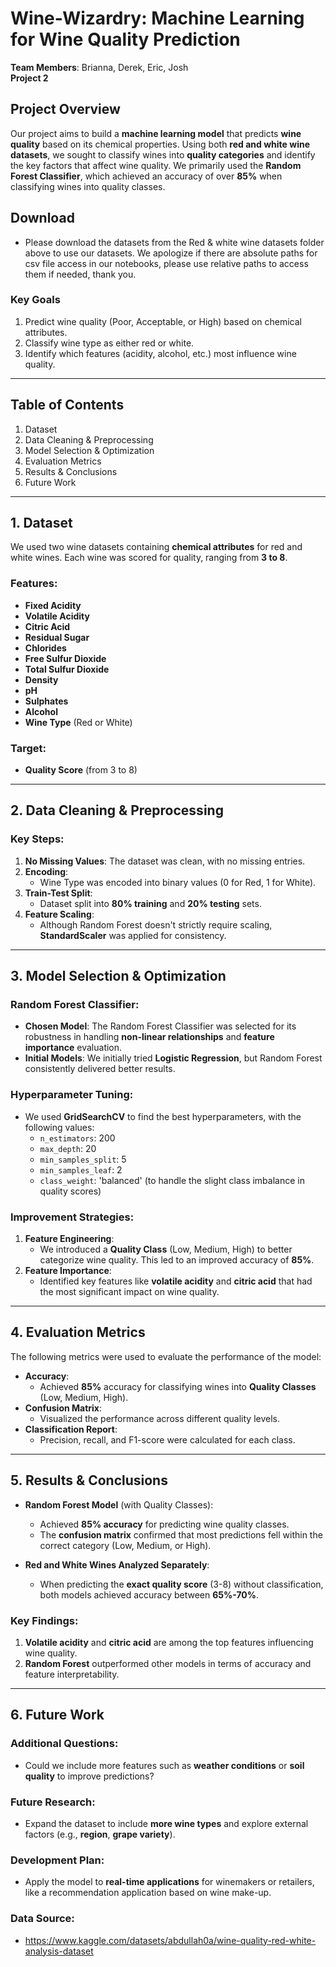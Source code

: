 # Wine-Wizardry: Machine Learning for Wine Quality Prediction
**Team Members**: Brianna, Derek, Eric, Josh  
**Project 2**

## Project Overview
Our project aims to build a **machine learning model** that predicts **wine quality** based on its chemical properties. Using both **red and white wine datasets**, we sought to classify wines into **quality categories** and identify the key factors that affect wine quality. We primarily used the **Random Forest Classifier**, which achieved an accuracy of over **85%** when classifying wines into quality classes.

## Download
- Please download the datasets from the Red & white wine datasets folder above to use our datasets. We apologize if there are absolute paths for csv file access in our notebooks, please use relative paths to access them if needed, thank you.

### Key Goals
1. Predict wine quality (Poor, Acceptable, or High) based on chemical attributes.
2. Classify wine type as either red or white.
3. Identify which features (acidity, alcohol, etc.) most influence wine quality.

---

## Table of Contents
1. Dataset
2. Data Cleaning & Preprocessing
3. Model Selection & Optimization
4. Evaluation Metrics
5. Results & Conclusions
6. Future Work

---

## 1. Dataset
We used two wine datasets containing **chemical attributes** for red and white wines. Each wine was scored for quality, ranging from **3 to 8**.

### Features:
- **Fixed Acidity**
- **Volatile Acidity**
- **Citric Acid**
- **Residual Sugar**
- **Chlorides**
- **Free Sulfur Dioxide**
- **Total Sulfur Dioxide**
- **Density**
- **pH**
- **Sulphates**
- **Alcohol**
- **Wine Type** (Red or White)

### Target:
- **Quality Score** (from 3 to 8)

---

## 2. Data Cleaning & Preprocessing

### Key Steps:
1. **No Missing Values**: The dataset was clean, with no missing entries.
2. **Encoding**:  
   - Wine Type was encoded into binary values (0 for Red, 1 for White).
3. **Train-Test Split**:  
   - Dataset split into **80% training** and **20% testing** sets.
4. **Feature Scaling**:  
   - Although Random Forest doesn't strictly require scaling, **StandardScaler** was applied for consistency.
   
---

## 3. Model Selection & Optimization

### Random Forest Classifier:
- **Chosen Model**: The Random Forest Classifier was selected for its robustness in handling **non-linear relationships** and **feature importance** evaluation.
- **Initial Models**: We initially tried **Logistic Regression**, but Random Forest consistently delivered better results.

### Hyperparameter Tuning:
- We used **GridSearchCV** to find the best hyperparameters, with the following values:
  - `n_estimators`: 200  
  - `max_depth`: 20  
  - `min_samples_split`: 5  
  - `min_samples_leaf`: 2  
  - `class_weight`: 'balanced' (to handle the slight class imbalance in quality scores)

### Improvement Strategies:
1. **Feature Engineering**:  
   - We introduced a **Quality Class** (Low, Medium, High) to better categorize wine quality. This led to an improved accuracy of **85%**.
2. **Feature Importance**:  
   - Identified key features like **volatile acidity** and **citric acid** that had the most significant impact on wine quality.

---

## 4. Evaluation Metrics
The following metrics were used to evaluate the performance of the model:

- **Accuracy**:  
  - Achieved **85%** accuracy for classifying wines into **Quality Classes** (Low, Medium, High).
- **Confusion Matrix**:  
  - Visualized the performance across different quality levels.
- **Classification Report**:  
  - Precision, recall, and F1-score were calculated for each class.

---

## 5. Results & Conclusions
- **Random Forest Model** (with Quality Classes):
  - Achieved **85% accuracy** for predicting wine quality classes.
  - The **confusion matrix** confirmed that most predictions fell within the correct category (Low, Medium, or High).

- **Red and White Wines Analyzed Separately**:
  - When predicting the **exact quality score** (3-8) without classification, both models achieved accuracy between **65%-70%**.

### Key Findings:
1. **Volatile acidity** and **citric acid** are among the top features influencing wine quality.
2. **Random Forest** outperformed other models in terms of accuracy and feature interpretability.

---

## 6. Future Work
### Additional Questions:
- Could we include more features such as **weather conditions** or **soil quality** to improve predictions?
  
### Future Research:
- Expand the dataset to include **more wine types** and explore external factors (e.g., **region**, **grape variety**).
  
### Development Plan:
- Apply the model to **real-time applications** for winemakers or retailers, like a recommendation application based on wine make-up.

### Data Source: 
- https://www.kaggle.com/datasets/abdullah0a/wine-quality-red-white-analysis-dataset
